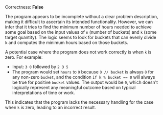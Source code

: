 Correctness: **False**

The program appears to be incomplete without a clear problem description, making it difficult to ascertain its intended functionality. However, we can infer that it tries to find the minimum number of hours needed to achieve some goal based on the input values of `n` (number of buckets) and `k` (some target quantity). The logic seems to look for buckets that can evenly divide `k` and computes the minimum hours based on those buckets.

A potential case where the program does not work correctly is when `k` is zero. For example:
- Input: `3 0` followed by `2 3 5`
- The program would set `hours` to `0` because `0 // bucket` is always `0` for any non-zero `bucket`, and the condition `if k % bucket == 0` will always be true for positive `bucket` values. The output would be `0`, which doesn't logically represent any meaningful outcome based on typical interpretations of time or work.

This indicates that the program lacks the necessary handling for the case when `k` is zero, leading to an incorrect result.